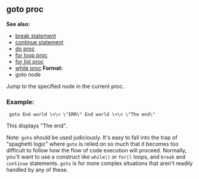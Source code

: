 ## goto proc
**See also:**
+   [break statement](/ref/proc/break.md) 
+   [continue statement](/ref/proc/continue.md) 
+   [do proc](/ref/proc/do.md) 
+   [for loop proc](/ref/proc/for/loop.md) 
+   [for list proc](/ref/proc/for/list.md) 
+   [while proc](/ref/proc/while.md) <!-- -->
**Format:**
+   goto node


Jump to the specified node in the current proc.
### Example:

```
 goto End world \<\< \"ERR\" End world \<\< \"The end\"

```
 

This displays \"The end\". 

Note: `goto`
should be used judiciously. It\'s easy to fall into the trap of
\"spaghetti logic\" where `goto` is relied on so much that it becomes
too difficult to follow how the flow of code execution will proceed.
Normally, you\'ll want to use a construct like `while()` or `for()`
loops, and `break` and `continue` statements. `goto` is for more complex
situations that aren\'t readily handled by any of these.